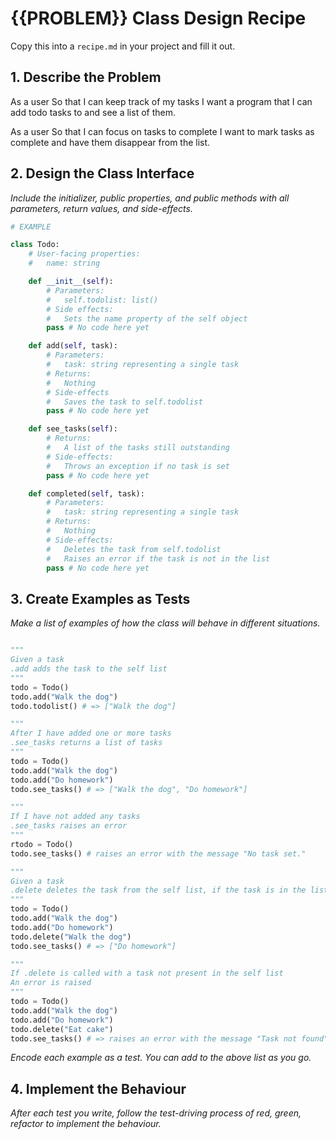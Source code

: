 # {{PROBLEM}} Class Design Recipe

Copy this into a `recipe.md` in your project and fill it out.

## 1. Describe the Problem

As a user
So that I can keep track of my tasks
I want a program that I can add todo tasks to and see a list of them.

As a user
So that I can focus on tasks to complete
I want to mark tasks as complete and have them disappear from the list.

## 2. Design the Class Interface

_Include the initializer, public properties, and public methods with all parameters, return values, and side-effects._

```python
# EXAMPLE

class Todo:
    # User-facing properties:
    #   name: string

    def __init__(self):
        # Parameters:
        #   self.todolist: list()
        # Side effects:
        #   Sets the name property of the self object
        pass # No code here yet

    def add(self, task):
        # Parameters:
        #   task: string representing a single task
        # Returns:
        #   Nothing
        # Side-effects
        #   Saves the task to self.todolist
        pass # No code here yet

    def see_tasks(self):
        # Returns:
        #   A list of the tasks still outstanding
        # Side-effects:
        #   Throws an exception if no task is set
        pass # No code here yet

    def completed(self, task):
        # Parameters:
        #   task: string representing a single task
        # Returns:
        #   Nothing
        # Side-effects:
        #   Deletes the task from self.todolist
        #   Raises an error if the task is not in the list
        pass # No code here yet
```

## 3. Create Examples as Tests

_Make a list of examples of how the class will behave in different situations._

``` python

"""
Given a task
.add adds the task to the self list
"""
todo = Todo()
todo.add("Walk the dog")
todo.todolist() # => ["Walk the dog"]

"""
After I have added one or more tasks
.see_tasks returns a list of tasks
"""
todo = Todo()
todo.add("Walk the dog")
todo.add("Do homework")
todo.see_tasks() # => ["Walk the dog", "Do homework"]

"""
If I have not added any tasks
.see_tasks raises an error
"""
rtodo = Todo()
todo.see_tasks() # raises an error with the message "No task set."

"""
Given a task
.delete deletes the task from the self list, if the task is in the list
"""
todo = Todo()
todo.add("Walk the dog")
todo.add("Do homework")
todo.delete("Walk the dog")
todo.see_tasks() # => ["Do homework"]

"""
If .delete is called with a task not present in the self list
An error is raised
"""
todo = Todo()
todo.add("Walk the dog")
todo.add("Do homework")
todo.delete("Eat cake")
todo.see_tasks() # => raises an error with the message "Task not found"
```

_Encode each example as a test. You can add to the above list as you go._

## 4. Implement the Behaviour

_After each test you write, follow the test-driving process of red, green, refactor to implement the behaviour._
